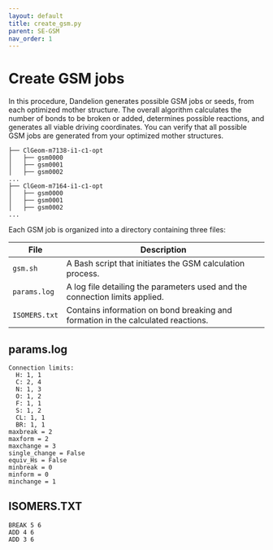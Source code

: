 ```yaml
---
layout: default
title: create_gsm.py
parent: SE-GSM
nav_order: 1
---
```


# Create GSM jobs

In this procedure, Dandelion generates possible GSM jobs or seeds, from each optimized mother structure. The overall algorithm calculates the number of bonds to be broken or added, determines possible reactions, and generates all viable driving coordinates. You can verify that all possible GSM jobs are generated from your optimized mother structures. 

  ```
  ├── ClGeom-m7138-i1-c1-opt
  │   ├── gsm0000
  │   ├── gsm0001
  │   ├── gsm0002
  ...
  ├── ClGeom-m7164-i1-c1-opt
  │   ├── gsm0000
  │   ├── gsm0001
  │   ├── gsm0002
  ...
  ```

Each GSM job is organized into a directory containing three files:

| File          | Description                                                                  |
|---------------|------------------------------------------------------------------------------|
| `gsm.sh`      | A Bash script that initiates the GSM calculation process.                   |
| `params.log`  | A log file detailing the parameters used and the connection limits applied.  |
| `ISOMERS.txt` | Contains information on bond breaking and formation in the calculated reactions. |



## params.log

```
Connection limits:
  H: 1, 1
  C: 2, 4
  N: 1, 3
  O: 1, 2
  F: 1, 1
  S: 1, 2
  CL: 1, 1
  BR: 1, 1
maxbreak = 2
maxform = 2
maxchange = 3
single_change = False
equiv_Hs = False
minbreak = 0
minform = 0
minchange = 1

```



## ISOMERS.TXT

  ```
  BREAK 5 6
  ADD 4 6
  ADD 3 6
  ```



